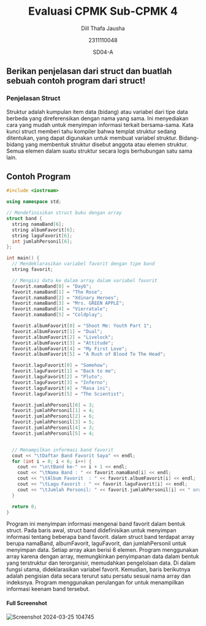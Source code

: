 # <h1 align="center">Evaluasi CPMK Sub-CPMK 4</h1>
<p align="center">Dill Thafa Jausha</p>
<p align="center">2311110048</p>
<p align="center">SD04-A</p>

## Berikan penjelasan dari struct dan buatlah sebuah contoh program dari struct!
### Penjelasan Struct
Struktur adalah kumpulan item data (bidang) atau variabel dari tipe data berbeda yang direferensikan dengan nama yang sama. Ini menyediakan cara yang mudah untuk menyimpan informasi terkait bersama-sama. Kata kunci struct memberi tahu kompiler bahwa templat struktur sedang ditentukan, yang dapat digunakan untuk membuat variabel struktur. Bidang-bidang yang membentuk struktur disebut anggota atau elemen struktur. Semua elemen dalam suatu struktur secara logis berhubungan satu sama lain.
## Contoh Program
```C++
#include <iostream>

using namespace std;

// Mendefinisikan struct buku dengan array
struct band {
  string namaBand[6];
  string albumFavorit[6];
  string laguFavorit[6];
  int jumlahPersonil[6];
};

int main() {
  // Mendeklarasikan variabel favorit dengan tipe band
  string favorit;

  // Mengisi data ke dalam array dalam variabel favorit
  favorit.namaBand[0] = "Day6";
  favorit.namaBand[1] = "The Rose";
  favorit.namaBand[2] = "Xdinary Heroes";
  favorit.namaBand[3] = "Mrs. GREEN APPLE";
  favorit.namaBand[4] = "Vierratale";
  favorit.namaBand[5] = "Coldplay";

  favorit.albumFavorit[0] = "Shoot Me: Youth Part 1";
  favorit.albumFavorit[1] = "Dual";
  favorit.albumFavorit[2] = "Livelock";
  favorit.albumFavorit[3] = "Attitude";
  favorit.albumFavorit[4] = "My First Love";
  favorit.albumFavorit[5] = "A Rush of Blood To The Head";

  favorit.laguFavorit[0] = "Somehow";
  favorit.laguFavorit[1] = "Back to me";
  favorit.laguFavorit[2] = "Pluto";
  favorit.laguFavorit[3] = "Inferno";
  favorit.laguFavorit[4] = "Rasa ini";
  favorit.laguFavorit[5] = "The Scientist";

  favorit.jumlahPersonil[0] = 3;
  favorit.jumlahPersonil[1] = 4;
  favorit.jumlahPersonil[2] = 6;
  favorit.jumlahPersonil[3] = 5;
  favorit.jumlahPersonil[4] = 3;
  favorit.jumlahPersonil[5] = 4;


  // Menampilkan informasi band favorit
  cout << "\tDaftar Band Favorit Saya" << endl;
  for (int i = 0; i < 6; i++) {
    cout << "\n\tBand ke-" << i + 1 << endl;
    cout << "\tNama Band : " << favorit.namaBand[i] << endl;
    cout << "\tAlbum Favorit  : " << favorit.albumFavorit[i] << endl;
    cout << "\tLagu Favorit : " << favorit.laguFavorit[i] << endl;
    cout << "\tJumlah Personil: " << favorit.jumlahPersonil[i] << " orang" << endl;
  }

  return 0;
}

```

Program ini menyimpan informasi mengenai band favorit dalam bentuk struct. Pada baris awal, struct band didefinisikan untuk menyimpan informasi tentang beberapa band favorit. dalam struct band terdapat array berupa namaBand, albumFavorit, laguFavorit, dan jumlahPersonil untuk menyimpan data. Setiap array akan berisi 6 elemen. Program menggunakan array karena dengan array, memungkinkan penyimpanan data dalam bentuk yang terstruktur dan terorganisir, memudahkan pengelolaan data.
 Di dalam fungsi utama, dideklarasikan variabel favorit. Kemudian, baris berikutnya adalah pengisian data secara terurut satu persatu sesuai nama array dan indeksnya. Program menggunakan perulangan for untuk menampilkan informasi keenam band tersebut.

#### Full Screenshot

![Screenshot 2024-03-25 104745](https://github.com/Dillthf/Algoritma-Pemrograman-dan-Struktur-Data-1/assets/161497877/00b15a05-3857-4ff4-b661-487969c97c42)



